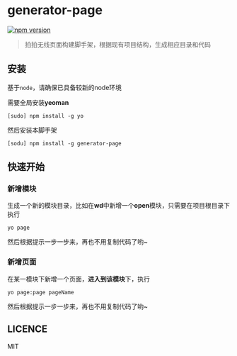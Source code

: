 # generator-page
[![npm version](https://badge.fury.io/js/generator-page.svg)](http://badge.fury.io/js/generator-page)

> 拍拍无线页面构建脚手架，根据现有项目结构，生成相应目录和代码

## 安装

基于``node``，请确保已具备较新的node环境

需要全局安装**yeoman**

```
[sudo] npm install -g yo
```

然后安装本脚手架

```
[sodu] npm install -g generator-page
```

## 快速开始

### 新增模块

生成一个新的模块目录，比如在**wd**中新增一个**open**模块，只需要在项目根目录下执行

```
yo page
```

然后根据提示一步一步来，再也不用复制代码了哟~

### 新增页面

在某一模块下新增一个页面，**进入到该模块**下，执行

```
yo page:page pageName
```

然后根据提示一步一步来，再也不用复制代码了哟~


## LICENCE

MIT
